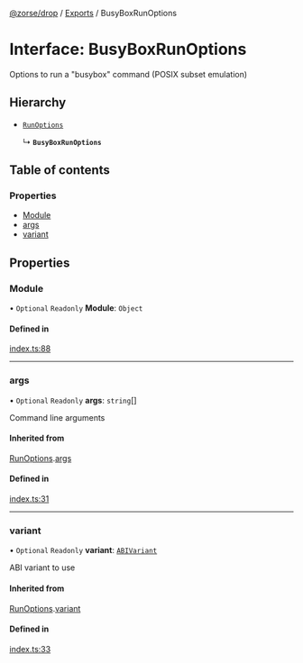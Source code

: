 [@zorse/drop](../README.md) / [Exports](../modules.md) / BusyBoxRunOptions

# Interface: BusyBoxRunOptions

Options to run a "busybox" command (POSIX subset emulation)

## Hierarchy

- [`RunOptions`](RunOptions.md)

  ↳ **`BusyBoxRunOptions`**

## Table of contents

### Properties

- [Module](BusyBoxRunOptions.md#module)
- [args](BusyBoxRunOptions.md#args)
- [variant](BusyBoxRunOptions.md#variant)

## Properties

### Module

• `Optional` `Readonly` **Module**: `Object`

#### Defined in

[index.ts:88](https://github.com/zorse-lang/drop/blob/12551aa/src/npm/index.ts#L88)

___

### args

• `Optional` `Readonly` **args**: `string`[]

Command line arguments

#### Inherited from

[RunOptions](RunOptions.md).[args](RunOptions.md#args)

#### Defined in

[index.ts:31](https://github.com/zorse-lang/drop/blob/12551aa/src/npm/index.ts#L31)

___

### variant

• `Optional` `Readonly` **variant**: [`ABIVariant`](../modules.md#abivariant)

ABI variant to use

#### Inherited from

[RunOptions](RunOptions.md).[variant](RunOptions.md#variant)

#### Defined in

[index.ts:33](https://github.com/zorse-lang/drop/blob/12551aa/src/npm/index.ts#L33)
